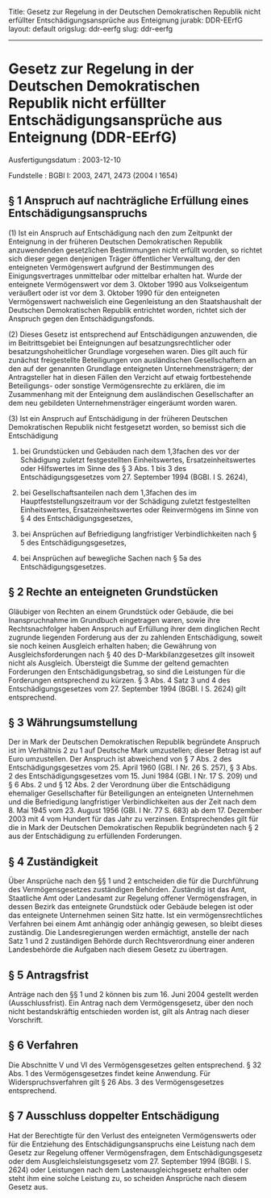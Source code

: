 Title: Gesetz zur Regelung in der Deutschen Demokratischen Republik nicht erfüllter
  Entschädigungsansprüche aus Enteignung
jurabk: DDR-EErfG
layout: default
origslug: ddr-eerfg
slug: ddr-eerfg

---

# Gesetz zur Regelung in der Deutschen Demokratischen Republik nicht erfüllter Entschädigungsansprüche aus Enteignung (DDR-EErfG)

Ausfertigungsdatum
:   2003-12-10

Fundstelle
:   BGBl I: 2003, 2471, 2473 (2004 I 1654)



## § 1 Anspruch auf nachträgliche Erfüllung eines Entschädigungsanspruchs

(1) Ist ein Anspruch auf Entschädigung nach den zum Zeitpunkt der
Enteignung in der früheren Deutschen Demokratischen Republik
anzuwendenden gesetzlichen Bestimmungen nicht erfüllt worden, so
richtet sich dieser gegen denjenigen Träger öffentlicher Verwaltung,
der den enteigneten Vermögenswert aufgrund der Bestimmungen des
Einigungsvertrages unmittelbar oder mittelbar erhalten hat. Wurde der
enteignete Vermögenswert vor dem 3. Oktober 1990 aus Volkseigentum
veräußert oder ist vor dem 3. Oktober 1990 für den enteigneten
Vermögenswert nachweislich eine Gegenleistung an den Staatshaushalt
der Deutschen Demokratischen Republik entrichtet worden, richtet sich
der Anspruch gegen den Entschädigungsfonds.

(2) Dieses Gesetz ist entsprechend auf Entschädigungen anzuwenden, die
im Beitrittsgebiet bei Enteignungen auf besatzungsrechtlicher oder
besatzungshoheitlicher Grundlage vorgesehen waren. Dies gilt auch für
zunächst freigestellte Beteiligungen von ausländischen Gesellschaftern
an den auf der genannten Grundlage enteigneten Unternehmensträgern;
der Antragsteller hat in diesen Fällen den Verzicht auf etwaig
fortbestehende Beteiligungs- oder sonstige Vermögensrechte zu
erklären, die im Zusammenhang mit der Enteignung dem ausländischen
Gesellschafter an dem neu gebildeten Unternehmensträger eingeräumt
worden waren.

(3) Ist ein Anspruch auf Entschädigung in der früheren Deutschen
Demokratischen Republik nicht festgesetzt worden, so bemisst sich die
Entschädigung

1.  bei Grundstücken und Gebäuden nach dem 1,3fachen des vor der
    Schädigung zuletzt festgestellten Einheitswertes, Ersatzeinheitswertes
    oder Hilfswertes im Sinne des § 3 Abs. 1 bis 3 des
    Entschädigungsgesetzes vom 27. September 1994 (BGBl. I S. 2624),


2.  bei Gesellschaftsanteilen nach dem 1,3fachen des im
    Hauptfeststellungszeitraum vor der Schädigung zuletzt festgestellten
    Einheitswertes, Ersatzeinheitswertes oder Reinvermögens im Sinne von §
    4 des Entschädigungsgesetzes,


3.  bei Ansprüchen auf Befriedigung langfristiger Verbindlichkeiten nach §
    5 des Entschädigungsgesetzes,


4.  bei Ansprüchen auf bewegliche Sachen nach § 5a des
    Entschädigungsgesetzes.





## § 2 Rechte an enteigneten Grundstücken

Gläubiger von Rechten an einem Grundstück oder Gebäude, die bei
Inanspruchnahme im Grundbuch eingetragen waren, sowie ihre
Rechtsnachfolger haben Anspruch auf Erfüllung ihrer dem dinglichen
Recht zugrunde liegenden Forderung aus der zu zahlenden Entschädigung,
soweit sie noch keinen Ausgleich erhalten haben; die Gewährung von
Ausgleichsforderungen nach § 40 des D-Markbilanzgesetzes gilt insoweit
nicht als Ausgleich. Übersteigt die Summe der geltend gemachten
Forderungen den Entschädigungsbetrag, so sind die Leistungen für die
Forderungen entsprechend zu kürzen. § 3 Abs. 4 Satz 3 und 4 des
Entschädigungsgesetzes vom 27. September 1994 (BGBl. I S. 2624) gilt
entsprechend.


## § 3 Währungsumstellung

Der in Mark der Deutschen Demokratischen Republik begründete Anspruch
ist im Verhältnis 2 zu 1 auf Deutsche Mark umzustellen; dieser Betrag
ist auf Euro umzustellen. Der Anspruch ist abweichend von § 7 Abs. 2
des Entschädigungsgesetzes vom 25. April 1960 (GBl. I Nr. 26 S. 257),
§ 3 Abs. 2 des Entschädigungsgesetzes vom 15. Juni 1984 (GBl. I Nr. 17
S. 209) und § 6 Abs. 2 und § 12 Abs. 2 der Verordnung über die
Entschädigung ehemaliger Gesellschafter für Beteiligungen an
enteigneten Unternehmen und die Befriedigung langfristiger
Verbindlichkeiten aus der Zeit nach dem 8. Mai 1945 vom 23. August
1956 (GBl. I Nr. 77 S. 683) ab dem 17. Dezember 2003 mit 4 vom Hundert
für das Jahr zu verzinsen. Entsprechendes gilt für die in Mark der
Deutschen Demokratischen Republik begründeten nach § 2 aus der
Entschädigung zu erfüllenden Forderungen.


## § 4 Zuständigkeit

Über Ansprüche nach den §§ 1 und 2 entscheiden die für die
Durchführung des Vermögensgesetzes zuständigen Behörden. Zuständig ist
das Amt, Staatliche Amt oder Landesamt zur Regelung offener
Vermögensfragen, in dessen Bezirk das enteignete Grundstück oder
Gebäude belegen ist oder das enteignete Unternehmen seinen Sitz hatte.
Ist ein vermögensrechtliches Verfahren bei einem Amt anhängig oder
anhängig gewesen, so bleibt dieses zuständig. Die Landesregierungen
werden ermächtigt, anstelle der nach Satz 1 und 2 zuständigen Behörde
durch Rechtsverordnung einer anderen Landesbehörde die Aufgaben nach
diesem Gesetz zu übertragen.


## § 5 Antragsfrist

Anträge nach den §§ 1 und 2 können bis zum 16. Juni 2004 gestellt
werden (Ausschlussfrist). Ein Antrag nach dem Vermögensgesetz, über
den noch nicht bestandskräftig entschieden worden ist, gilt als Antrag
nach dieser Vorschrift.


## § 6 Verfahren

Die Abschnitte V und VI des Vermögensgesetzes gelten entsprechend. §
32 Abs. 1 des Vermögensgesetzes findet keine Anwendung. Für
Widerspruchsverfahren gilt § 26 Abs. 3 des Vermögensgesetzes
entsprechend.


## § 7 Ausschluss doppelter Entschädigung

Hat der Berechtigte für den Verlust des enteigneten Vermögenswerts
oder für die Entziehung des Entschädigungsanspruchs eine Leistung nach
dem Gesetz zur Regelung offener Vermögensfragen, dem
Entschädigungsgesetz oder dem Ausgleichsleistungsgesetz vom 27.
September 1994 (BGBl. I S. 2624) oder Leistungen nach dem
Lastenausgleichsgesetz erhalten oder steht ihm eine solche Leistung
zu, so scheiden Ansprüche nach diesem Gesetz aus.

